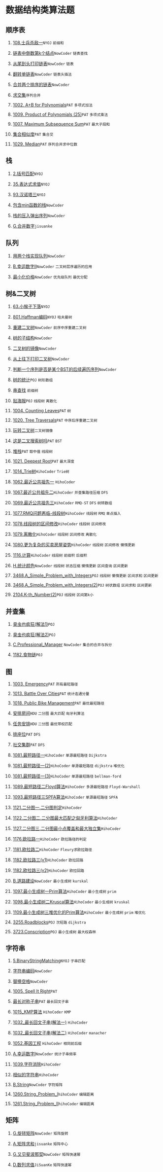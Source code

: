 # 数据结构类算法题

## 顺序表

1. [108.士兵杀敌一](https://github.com/faxinwang/OJ_NYOJ/blob/master/data_structure/108.%E5%A3%AB%E5%85%B5%E6%9D%80%E6%95%8C%E4%B8%80.cpp)`NYOJ` `前缀和`

2. [链表中倒数第k个结点](https://github.com/faxinwang/OJ_NowCoder/blob/master/%E5%89%91%E6%8C%87offer%E7%BC%96%E7%A8%8B%E9%A2%98/14.%E9%93%BE%E8%A1%A8%E4%B8%AD%E5%80%92%E6%95%B0%E7%AC%ACk%E4%B8%AA%E7%BB%93%E7%82%B9.cpp)`NowCoder` `链表查找`

3. [从尾到头打印链表](https://github.com/faxinwang/OJ_NowCoder/blob/master/%E5%89%91%E6%8C%87offer%E7%BC%96%E7%A8%8B%E9%A2%98/3.%E4%BB%8E%E5%B0%BE%E5%88%B0%E5%A4%B4%E6%89%93%E5%8D%B0%E9%93%BE%E8%A1%A8.cpp)`NowCoder` `链表`

4. [翻转单链表](https://github.com/faxinwang/OJ_NowCoder/blob/master/%E5%89%91%E6%8C%87offer%E7%BC%96%E7%A8%8B%E9%A2%98/15.%E7%BF%BB%E8%BD%AC%E5%8D%95%E9%93%BE%E8%A1%A8.cpp)`NowCoder` `链表头插法`

5. [合并两个排序的链表](https://github.com/faxinwang/OJ_NowCoder/blob/master/%E5%89%91%E6%8C%87offer%E7%BC%96%E7%A8%8B%E9%A2%98/16.%E5%90%88%E5%B9%B6%E4%B8%A4%E4%B8%AA%E6%8E%92%E5%BA%8F%E7%9A%84%E9%93%BE%E8%A1%A8.cpp)`NowCoder`

6. [求交集](https://github.com/faxinwang/OJ_NowCoder/blob/master/%E7%AB%9E%E8%B5%9B/2018%E5%B9%B4%E5%85%A8%E5%9B%BD%E5%A4%9A%E6%A0%A1%E7%AE%97%E6%B3%95%E5%AF%92%E5%81%87%E8%AE%AD%E7%BB%83%E8%90%A5%E7%BB%83%E4%B9%A0%E8%B5%9B/%E7%AC%AC%E5%9B%9B%E5%9C%BA/C.%E6%B1%82%E4%BA%A4%E9%9B%86.cpp)`序列合并`

7. [1002. A+B for Polynomials](https://github.com/faxinwang/OJ_PAT/blob/master/2%20advance/1-20/1002.%20A%2BB%20for%20Polynomials%20(25).cpp)`PAT` `多项式加法`

8. [1009. Product of Polynomials (25)](https://github.com/faxinwang/OJ_PAT/blob/master/2%20advance/1-20/1009.%20Product%20of%20Polynomials%20(25).cpp)`PAT` `多项式乘法`

9. [1007. Maximum Subsequence Sum](https://github.com/faxinwang/OJ_PAT/blob/master/2%20advance/1-20/1007.%20Maximum%20Subsequence%20Sum%20(25).cpp)`PAT` `最大子段和`

10. [集合相似度](https://github.com/faxinwang/OJ_PAT/blob/master/C4_GPLT/L2_5.cpp)`PAT` `集合交`

11. [1029. Median](https://github.com/faxinwang/OJ_PAT/blob/master/2%20advance/21%20-%2040/1029.%20Median%20(25).cpp)`PAT` `序列合并求中位数`

## 栈

1. [2.括号匹配](https://github.com/faxinwang/OJ_NYOJ/blob/master/data_structure/2.%E6%8B%AC%E5%8F%B7%E5%8C%B9%E9%85%8D.cpp)`NYOJ`

2. [35.表达式求值](https://github.com/faxinwang/OJ_NYOJ/blob/master/data_structure/35.%E8%A1%A8%E8%BE%BE%E5%BC%8F%E6%B1%82%E5%80%BC.cpp)`NYOJ`

3. [93.汉诺塔三](https://github.com/faxinwang/OJ_NYOJ/blob/master/data_structure/93.%E6%B1%89%E8%AF%BA%E5%A1%94%E4%B8%89.cpp)`NYOJ`

4. [包含min函数的栈](https://github.com/faxinwang/OJ_NowCoder/blob/master/%E5%89%91%E6%8C%87offer%E7%BC%96%E7%A8%8B%E9%A2%98/20.%E5%8C%85%E5%90%ABmin%E5%87%BD%E6%95%B0%E7%9A%84%E6%A0%88.cpp)`NowCoder`

5. [栈的压入弹出序列](https://github.com/faxinwang/OJ_NowCoder/tree/master/剑指offer编程题/21.栈的压入弹出序列.cpp)`NowCoder`

6. [G.合并数字](https://github.com/faxinwang/OJ_jisuanke/blob/master/contest/1215/G.合并数字.cpp)`jisuanke`

## 队列

1. [用两个栈实现队列](https://github.com/faxinwang/OJ_NowCoder/blob/master/%E5%89%91%E6%8C%87offer%E7%BC%96%E7%A8%8B%E9%A2%98/5.%E7%94%A8%E4%B8%A4%E4%B8%AA%E6%A0%88%E5%AE%9E%E7%8E%B0%E9%98%9F%E5%88%97.cpp)`NowCoder`

2. [B.幸运数字II](https://github.com/faxinwang/OJ_NowCoder/blob/master/%E7%AB%9E%E8%B5%9B/%E7%BB%83%E4%B9%A0%E8%B5%9B13/B.%E5%B9%B8%E8%BF%90%E6%95%B0%E5%AD%97II.cpp)`NowCoder` `二叉树层序遍历的应用`

3. [最小化价格](https://github.com/faxinwang/OJ_NowCoder/tree/master/contest/112/A.cpp)`NowCoder` `优先级队列` `最优分配`

## 树&二叉树

1. [63.小猴子下落](https://github.com/faxinwang/OJ_NYOJ/blob/master/data_structure/63.%E5%B0%8F%E7%8C%B4%E5%AD%90%E4%B8%8B%E8%90%BD.cpp)`NYOJ`

2. [801.Haffman编码](https://github.com/faxinwang/OJ_NYOJ/blob/master/greedy/801.Haffman%E7%BC%96%E7%A0%81.cpp)`NYOJ` `哈夫曼树`

3. [重建二叉树](https://github.com/faxinwang/OJ_NowCoder/blob/master/%E5%89%91%E6%8C%87offer%E7%BC%96%E7%A8%8B%E9%A2%98/4.%E9%87%8D%E5%BB%BA%E4%BA%8C%E5%8F%89%E6%A0%91.cpp)`NowCoder` `前序中序重建二叉树`

4. [树的子结构](https://github.com/faxinwang/OJ_NowCoder/blob/master/%E5%89%91%E6%8C%87offer%E7%BC%96%E7%A8%8B%E9%A2%98/17.%E6%A0%91%E7%9A%84%E5%AD%90%E7%BB%93%E6%9E%84.cpp)`NowCoder`

5. [二叉树的镜像](https://github.com/faxinwang/OJ_NowCoder/blob/master/%E5%89%91%E6%8C%87offer%E7%BC%96%E7%A8%8B%E9%A2%98/18.%E4%BA%8C%E5%8F%89%E6%A0%91%E7%9A%84%E9%95%9C%E5%83%8F.cpp二叉树的镜像)`NowCoder`

6. [从上往下打印二叉树](https://github.com/faxinwang/OJ_NowCoder/blob/master/%E5%89%91%E6%8C%87offer%E7%BC%96%E7%A8%8B%E9%A2%98/22.%E4%BB%8E%E4%B8%8A%E5%BE%80%E4%B8%8B%E6%89%93%E5%8D%B0%E4%BA%8C%E5%8F%89%E6%A0%91.cpp)`NowCoder`

7. [判断一个序列是否是某个BST的后续遍历序列](https://github.com/faxinwang/OJ_NowCoder/blob/master/%E5%89%91%E6%8C%87offer%E7%BC%96%E7%A8%8B%E9%A2%98/23.%E5%88%A4%E6%96%AD%E4%B8%80%E4%B8%AA%E5%BA%8F%E5%88%97%E6%98%AF%E5%90%A6%E6%98%AF%E6%9F%90%E4%B8%AABST%E7%9A%84%E5%90%8E%E7%BB%AD%E9%81%8D%E5%8E%86%E5%BA%8F%E5%88%97.cpp)`NowCoder`

8. [树的统计](https://github.com/faxinwang/2017_summer_train/blob/master/17.%E6%A0%91%E5%BD%A2%E6%95%B0%E7%BB%84-%E6%A0%91%E7%9A%84%E7%BB%9F%E8%AE%A1.cpp)`POJ` `树形数组`

9. [串查找](https://github.com/faxinwang/2017_summer_train/blob/master/18.%E5%89%8D%E7%BC%80%E6%A0%91-%E4%B8%B2%E6%9F%A5%E6%89%BE.cpp) `前缀树`

10. [贴海报](https://github.com/faxinwang/2017_summer_train/blob/master/19.%E7%BA%BF%E6%AE%B5%E6%A0%91-%E8%B4%B4%E6%B5%B7%E6%8A%A5.cpp)`POJ` `线段树` `离散化`

11. [1004. Counting Leaves](https://github.com/faxinwang/OJ_PAT/blob/master/2%20advance/1-20/1004.%20Counting%20Leaves%20(30).cpp)`PAT` `树`

12. [1020. Tree Traversals](https://github.com/faxinwang/OJ_PAT/blob/master/2%20advance/1-20/1020.%20Tree%20Traversals%20(25).cpp)`PAT` `中序后序重建二叉树`

13. [玩转二叉树](https://github.com/faxinwang/OJ_PAT/blob/master/C4_GPLT/L2_11.cpp)`二叉树镜像`

14. [这是二叉搜索树吗](https://github.com/faxinwang/OJ_PAT/blob/master/C4_GPLT/L2_4.cpp)`PAT` `BST`

15. [堆栈](https://github.com/faxinwang/OJ_PAT/blob/master/C4_GPLT/L3_2.cpp)`PAT` `取中值` `线段树`

16. [1021. Deepest Root](https://github.com/faxinwang/OJ_PAT/blob/master/2%20advance/21%20-%2040/1021.%20Deepest%20Root%20(25).cpp)`PAT` `最大深度`

17. [1014_Trie树](https://github.com/faxinwang/HihoCoder/blob/master/dataStructure/1014_Trie%E6%A0%91.cpp)`HihoCoder` `Trie树`

18. [1062.最近公共祖先一](https://github.com/faxinwang/HihoCoder/blob/master/dataStructure/1062.%E6%9C%80%E8%BF%91%E5%85%AC%E5%85%B1%E7%A5%96%E5%85%88%E4%B8%80.cpp) `HihoCoder`

19. [1067.最近公共祖先二](https://github.com/faxinwang/HihoCoder/blob/master/dataStructure/1067.%E6%9C%80%E8%BF%91%E5%85%AC%E5%85%B1%E7%A5%96%E5%85%88%E4%BA%8C.cpp)`HihoCoder` `并查集路径压缩` `DFS`

20. [1069.最近公共祖先三](https://github.com/faxinwang/HihoCoder/blob/master/dataStructure/1069.%E6%9C%80%E8%BF%91%E5%85%AC%E5%85%B1%E7%A5%96%E5%85%88%E4%B8%89.cpp)`HihoCoder` `RMQ-ST` `DFS` `树转数组`

21. [1077.RMQ问题再临-线段树](https://github.com/faxinwang/HihoCoder/blob/master/dataStructure/1077.RMQ%E9%97%AE%E9%A2%98%E5%86%8D%E4%B8%B4-%E7%BA%BF%E6%AE%B5%E6%A0%91.cpp)`HihoCoder` `线段树` `RMQ` `单点插入`

22. [1078.线段树的区间修改](https://github.com/faxinwang/HihoCoder/blob/master/dataStructure/1078.%E7%BA%BF%E6%AE%B5%E6%A0%91%E7%9A%84%E5%8C%BA%E9%97%B4%E4%BF%AE%E6%94%B9.cpp)`HihoCoder` `线段树` `区间修改`

23. [1079.离散化](https://github.com/faxinwang/HihoCoder/blob/master/dataStructure/1079.%E7%A6%BB%E6%95%A3%E5%8C%96.cpp)`HihoCoder` `线段树` `区间修改` `离散化`

24. [1080.更为复杂的买卖房屋姿势](https://github.com/faxinwang/HihoCoder/blob/master/dataStructure/1080.%E6%9B%B4%E4%B8%BA%E5%A4%8D%E6%9D%82%E7%9A%84%E4%B9%B0%E5%8D%96%E6%88%BF%E5%B1%8B%E5%A7%BF%E5%8A%BF.cpp)`HihoCoder` `线段树` `区间修改` `懒惰更新`

25. [1116.计算](https://github.com/faxinwang/HihoCoder/blob/master/dataStructure/1116.%E8%AE%A1%E7%AE%97.cpp)`HihoCoder` `线段树` `前缀积` `后缀积`

26. [H.统计颜色](https://github.com/faxinwang/OJ_NowCoder/tree/master/竞赛/105/H.统计颜色.cpp)`NowCoder` `线段树` `状态压缩` `懒惰更新` `区间查询` `区间更新`

27. [3468.A_Simple_Problem_with_Integers](https://github.com/faxinwang/OJ_POJ/blob/master/dataStructure/3468.A_Simple_Problem_with_Integers.cpp)`POJ` `线段树` `懒惰更新` `区间求和` `区间更新`

28. [3468.A_Simple_Problem_with_Integers(2)](https://github.com/faxinwang/OJ_POJ/blob/master/dataStructure/3468.A_Simple_Problem_with_Integers(2).cpp)`POJ` `树状数组` `区间求和` `区间更新`

29. [2104.K-th_Number(2)](https://github.com/faxinwang/OJ_POJ/blob/master/others/2104.K-th_Number(2).cpp)`POJ` `线段树` `区间第k小`

## 并查集

1. [臭虫也疯狂(解法1)](https://github.com/faxinwang/2017_summer_train/blob/master/5.%E5%B9%B6%E6%9F%A5%E9%9B%86-%E8%87%AD%E8%99%AB%E4%B9%9F%E7%96%AF%E7%8B%82.cpp)`POJ`

2. [臭虫也疯狂(解法2)](https://github.com/faxinwang/2017_summer_train/blob/master/5.%E5%B9%B6%E6%9F%A5%E9%9B%86-%E8%87%AD%E8%99%AB%E4%B9%9F%E7%96%AF%E7%8B%822.cpp)`POJ`

3. [C.Professional_Manager](https://github.com/faxinwang/OJ_NowCoder/tree/master/contest/106/C.Professional_Manager.cpp) `NowCoder` `集合的合并与拆分`

4. [1182.食物链](https://github.com/faxinwang/OJ_POJ/tree/master/dataStructure/1182.食物链.cpp)`POJ`

## 图

1. [1003. Emergency](https://github.com/faxinwang/OJ_PAT/blob/master/2%20advance/1-20/1003.%20Emergency%20(25).cpp)`PAT` `所有最短路径`

2. [1013. Battle Over Cities](https://github.com/faxinwang/OJ_PAT/blob/master/2%20advance/1-20/1013.%20Battle%20Over%20Cities%20(25).cpp)`PAT` `统计连通分量`

3. [1018. Public Bike Management](https://github.com/faxinwang/OJ_PAT/blob/master/2%20advance/1-20/1018.%20Public%20Bike%20Management%20(30).cpp)`PAT` `最优最短路径`

4. [安排房间](https://github.com/faxinwang/2017_summer_train/blob/master/15.%E4%BA%8C%E5%88%86%E5%9B%BE-%E5%AE%89%E6%8E%92%E6%88%BF%E9%97%B4.cpp)`HDU` `二分图` `最大匹配` `匈牙利算法`

5. [任务安排](https://github.com/faxinwang/2017_summer_train/blob/master/16.%E4%BA%8C%E5%88%86%E5%9B%BE-%E4%BB%BB%E5%8A%A1%E5%AE%89%E6%8E%92.cpp)`HDU` `二分图` `最优带权匹配`

6. [排座位](https://github.com/faxinwang/OJ_PAT/blob/master/C4_GPLT/L2_10.cpp)`PAT` `DFS`

7. [社交集群](https://github.com/faxinwang/OJ_PAT/blob/master/C4_GPLT/L3_3.cpp)`PAT` `DFS`

8. [1081.最短路径一](https://github.com/faxinwang/HihoCoder/blob/master/dataStructure/1081.最短路径一.cpp)`HihoCoder` `单源最短路径` `Dijkstra`

9. [1081.最短路径一(2)](https://github.com/faxinwang/HihoCoder/blob/master/dataStructure/1081.最短路径一(2).cpp)`HihoCoder` `单源最短路径` `dijkstra` `堆优化`

10. [1081.最短路径一(3)](https://github.com/faxinwang/HihoCoder/blob/master/dataStructure/1081.最短路径一(3).cpp)`HihoCoder` `单源最短路径` `bellman-ford`

11. [1089.最短路径二Floyd算法](https://github.com/faxinwang/HihoCoder/blob/master/dataStructure/1089.最短路径二Floyd算法.cpp)`HihoCoder` `多源最短路径` `Floyd-Warshall`

12. [1093.最短路径三SPFA算法](https://github.com/faxinwang/HihoCoder/blob/master/dataStructure/1093.最短路径三SPFA算法.cpp)`HihoCoder` `单源最短路径` `SPFA`

13. [1121.二分图一.二分图判定](https://github.com/faxinwang/HihoCoder/blob/master/dataStructure/1121.二分图一.二分图判定.cpp)`HihoCoder`

14. [1122.二分图二.二分图最大匹配之匈牙利算法](https://github.com/faxinwang/HihoCoder/blob/master/dataStructure/1122.%E4%BA%8C%E5%88%86%E5%9B%BE%E4%BA%8C.%E4%BA%8C%E5%88%86%E5%9B%BE%E6%9C%80%E5%A4%A7%E5%8C%B9%E9%85%8D%E4%B9%8B%E5%8C%88%E7%89%99%E5%88%A9%E7%AE%97%E6%B3%95.cpp)`HihoCoder`

15. [1127.二分图三.二分图最小点覆盖和最大独立集](https://github.com/faxinwang/HihoCoder/blob/master/dataStructure/1127.%E4%BA%8C%E5%88%86%E5%9B%BE%E4%B8%89.%E4%BA%8C%E5%88%86%E5%9B%BE%E6%9C%80%E5%B0%8F%E7%82%B9%E8%A6%86%E7%9B%96%E5%92%8C%E6%9C%80%E5%A4%A7%E7%8B%AC%E7%AB%8B%E9%9B%86.cpp)`HihoCoder`

16. [1176.欧拉路一](https://github.com/faxinwang/HihoCoder/blob/master/dataStructure/1176.欧拉路一.cpp)`HihoCoder` `欧拉路径的判定`

17. [1181.欧拉路二](https://github.com/faxinwang/HihoCoder/blob/master/dataStructure/1181.欧拉路二.cpp)`HihoCoder` `Fleury求欧拉路径`

18. [1182.欧拉路三(v1)](https://github.com/faxinwang/HihoCoder/blob/master/dataStructure/1182.欧拉路三(v1).cpp)`HihoCoder` `欧拉回路`

19. [1182.欧拉路三(v2)](https://github.com/faxinwang/HihoCoder/blob/master/dataStructure/1182.欧拉路三(v2).cpp)`HihoCoder` `欧拉回路`

20. [B.道路建设](https://github.com/faxinwang/OJ_NowCoder/blob/master/竞赛/2018年全国多校算法寒假训练营练习赛/第四场/B.道路建设.cpp)`NowCoder` `最小生成树` `kurskal`

21. [1097.最小生成树一Prim算法](https://github.com/faxinwang/HihoCoder/blob/master/dataStructure/1097.最小生成树一Prim算法.cpp)`HihoCoder` `最小生成树` `prim`

22. [1098.最小生成树二Kruscal算法](https://github.com/faxinwang/HihoCoder/blob/master/dataStructure/1098.最小生成树二Kruscal算法.cpp)`HihoCoder` `最小生成树` `kruskal`

23. [1109.最小生成树三堆优化的Prim算法](https://github.com/faxinwang/HihoCoder/blob/master/dataStructure/1109.最小生成树三堆优化的Prim算法.cpp)`HihoCoder` `最小生成树` `prim` `堆优化`

24. [3255.Roadblocks](https://github.com/faxinwang/OJ_POJ/blob/master/dataStructure/3255.Roadblocks.cpp)`POJ` `次短路` `dijkstra`

25. [3723.Conscription](https://github.com/faxinwang/OJ_POJ/blob/master/dataStructure/3723.Conscription.cpp)`POJ` `最小生成树` `最大权森林`

## 字符串

1. [5.BinaryStringMatching](https://github.com/faxinwang/OJ_NYOJ/blob/master/data_structure/5.BinaryStringMatching.cpp)`NYOJ` `子串匹配`

2. [字符串编码](https://github.com/faxinwang/OJ_NowCoder/blob/master/%E5%85%AC%E5%8F%B8%E7%9C%9F%E9%A2%98/2017%E7%BD%91%E6%98%93%E6%B8%B8%E6%88%8F%E9%9B%B7%E7%81%AB%E7%9B%98%E5%8F%A4%E5%AE%9E%E4%B9%A0%E7%94%9F%E6%8B%9B%E8%81%98%E7%AC%94%E8%AF%95%E7%9C%9F%E9%A2%98/1%E5%AD%97%E7%AC%A6%E4%B8%B2%E7%BC%96%E7%A0%81.cpp)`NowCoder`

3. [替换空格](https://github.com/faxinwang/OJ_NowCoder/blob/master/%E5%89%91%E6%8C%87offer%E7%BC%96%E7%A8%8B%E9%A2%98/2.%E6%9B%BF%E6%8D%A2%E7%A9%BA%E6%A0%BC.cpp)`NowCoder`

4. [1005. Spell It Right](https://github.com/faxinwang/OJ_PAT/blob/master/2%20advance/1-20/1005.%20Spell%20It%20Right%20(20).cpp)`PAT`

5. [最长对称子串](https://github.com/faxinwang/OJ_PAT/blob/master/C4_GPLT/L2_8.cpp)`PAT` `最长回文子串`

6. [1015_KMP算法](https://github.com/faxinwang/HihoCoder/blob/master/dataStructure/1015_KMP%E7%AE%97%E6%B3%95.cpp) `HihoCoder` `KMP`

7. [1032_最长回文子串(解法一)](https://github.com/faxinwang/HihoCoder/blob/master/dataStructure/1032_%E6%9C%80%E9%95%BF%E5%9B%9E%E6%96%87%E5%AD%90%E4%B8%B2(%E8%A7%A3%E6%B3%95%E4%B8%80).cpp) `HihoCoder`

8. [1032_最长回文子串(解法二)](https://github.com/faxinwang/HihoCoder/blob/master/dataStructure/1032_%E6%9C%80%E9%95%BF%E5%9B%9E%E6%96%87%E5%AD%90%E4%B8%B2(%E8%A7%A3%E6%B3%95%E4%BA%8C).cpp) `HihoCoder` `manacher`

9. [1052.基因工程](https://github.com/faxinwang/HihoCoder/blob/master/dataStructure/1052.基因工程.cpp) `HihoCoder` `相同前后缀`

10. [A.幸运数字I](https://github.com/faxinwang/OJ_NowCoder/blob/master/竞赛/练习赛13/A.幸运数字I.cpp)`NowCoder` `统计子串频率`

11. [1039.字符消除](https://github.com/faxinwang/HihoCoder/blob/master/dataStructure/1039.字符消除.cpp)`HihoCoder`

12. [相似的字符串](https://github.com/faxinwang/HihoCoder/blob/master/dataStructure/1709.相似的字符串.cpp)`HihoCoder`

13. [B.String](https://github.com/faxinwang/OJ_NowCoder/tree/master/竞赛/105/B.String.cpp)`NowCoder` `字符矩阵`

14. [1260.String_Problem_I](https://github.com/faxinwang/HihoCoder/tree/master/dataStructure/1260.String_Problem_I.cpp)`hihoCoder` `编辑距离`

15. [1261.String_Problem_II](https://github.com/faxinwang/HihoCoder/tree/master/dataStructure/1261.String_Problem_II.cpp)`hihoCoder` `编辑距离`

## 矩阵

1. [G.旋转矩阵](https://github.com/faxinwang/OJ_NowCoder/blob/master/竞赛/90/G.旋转矩阵.cpp)`NowCoder` `矩阵旋转`

2. [A.矩阵求和](https://github.com/faxinwang/OJ_jisuanke/blob/master/contest/1215/A.矩阵求和.cpp)`jisuanke` `矩阵中心`

3. [G.又见斐波那契](https://github.com/faxinwang/OJ_NowCoder/tree/master/竞赛/105/G.又见斐波那契.cpp)`NowCoder` `矩阵快速幂`

4. [D.数列求值](https://github.com/faxinwang/OJ_jisuanke/tree/master/contest/1340/D.cpp)`JiSuanKe` `矩阵快速幂`